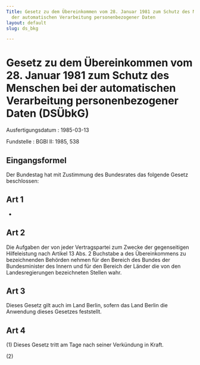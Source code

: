 ```yaml
---
Title: Gesetz zu dem Übereinkommen vom 28. Januar 1981 zum Schutz des Menschen bei
  der automatischen Verarbeitung personenbezogener Daten
layout: default
slug: ds_bkg

---
```


# Gesetz zu dem Übereinkommen vom 28. Januar 1981 zum Schutz des Menschen bei der automatischen Verarbeitung personenbezogener Daten (DSÜbkG)

Ausfertigungsdatum
:   1985-03-13

Fundstelle
:   BGBl II: 1985, 538



## Eingangsformel

Der Bundestag hat mit Zustimmung des Bundesrates das folgende Gesetz
beschlossen:


## Art 1

-


## Art 2

Die Aufgaben der von jeder Vertragspartei zum Zwecke der gegenseitigen
Hilfeleistung nach Artikel 13 Abs. 2 Buchstabe a des Übereinkommens zu
bezeichnenden Behörden nehmen für den Bereich des Bundes der
Bundesminister des Innern und für den Bereich der Länder die von den
Landesregierungen bezeichneten Stellen wahr.


## Art 3

Dieses Gesetz gilt auch im Land Berlin, sofern das Land Berlin die
Anwendung dieses Gesetzes feststellt.


## Art 4

(1) Dieses Gesetz tritt am Tage nach seiner Verkündung in Kraft.

(2)

